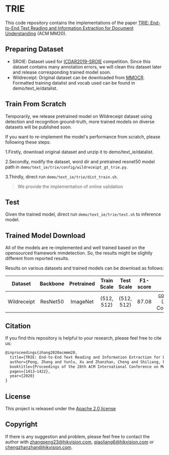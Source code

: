 # TRIE

This code repository contains the implementations of the paper [TRIE: End-to-End Text Reading and Information Extraction for Document Understanding](https://arxiv.org/pdf/2005.13118.pdf) (ACM MM20).


## Preparing Dataset
- SROIE: Dataset used for [ICDAR2019-SROIE](https://rrc.cvc.uab.es/?ch=13) competition. Since this dataset contains many annotation errors, we will clean this dataset later and release corresponding trained model soon.
- Wildreceipt: Original dataset can be downloaded from [MMOCR](https://github.com/open-mmlab/mmocr). Formatted training datalist and vocab used can be found in demo/text_ie/datalist.

## Train From Scratch
Temporarily, we release pretrained model on Wildreceipt dataset using detection and recognition ground-truth, more trained models on diverse datasets will be published soon.

If you want to re-implement the model's performance from scratch, please following these steps:

1.Firstly, download original dataset and unzip it to demo/text_ie/datalist.

2.Secondly, modify the dataset, word dir and pretrained resnet50 model path in `demo/text_ie/trie/config/wildreceipt_gt_trie.py`.

3.Thirdly, direct run `demo/text_ie/trie/dist_train.sh`.

> We provide the implementation of online validation

## Test

Given the trained model, direct run `demo/text_ie/trie/test.sh` to inference model.

## Trained Model Download

All of the models are re-implemented and well trained based on the opensourced framework mmdetection. So, the results might be slightly different from reported results.

Results on various datasets and trained models can be download as follows:

|   Dataset   | Backbone | Pretrained | Train Scale | Test Scale | F1-score | Links |
| :---------: | :------: | :--------: | :---------: | :--------: | :------: | :---: |
| Wildreceipt | ResNet50 |  ImageNet  | (512, 512)  | (512, 512) |  87.08   |  [config](./configs/wildreceipt_gt_trie.py), [pth](https://one.hikvision.com/#/link/J9ON6sW8PTxrF0RuWL3a) (Access Code:0od6)     |



## Citation
If you find this repository is helpful to your research, please feel free to cite us:

``` markdown
@inproceedings{zhang2020acmmm20,
  title={TRIE: End-to-End Text Reading and Information Extraction for Document Understanding},
  author={Peng, Zhang and Yunlu, Xu and Zhanzhan, Cheng and Shiliang, Pu and Jing, Lu and Liang, Qiao, and Yi, Niu and Fei, Wu},
  booktitle={Proceedings of the 28th ACM International Conference on Multimedia (ACM MM)},
  pages={1413–1422},
  year={2020}
}
```
## License
This project is released under the [Apache 2.0 license](../../../davar_ocr/LICENSE)

## Copyright
If there is any suggestion and problem, please feel free to contact the author with zhangpeng23@hikvision.com, qiaoliang6@hikvision.com or chengzhanzhan@hikvision.com.